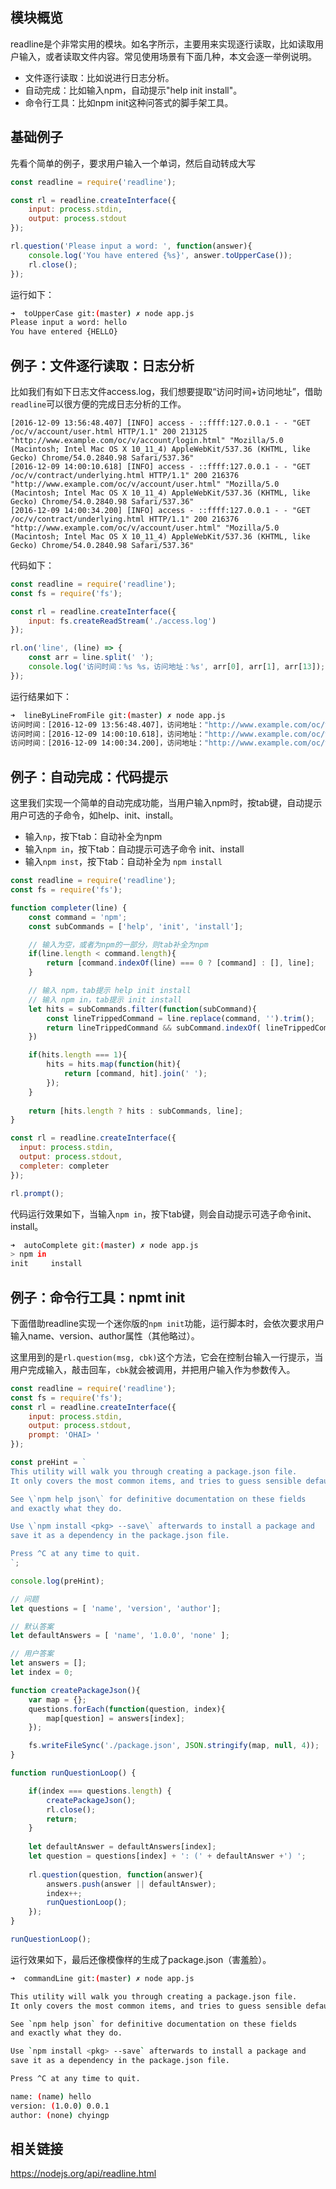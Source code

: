 ## 模块概览

readline是个非常实用的模块。如名字所示，主要用来实现逐行读取，比如读取用户输入，或者读取文件内容。常见使用场景有下面几种，本文会逐一举例说明。

* 文件逐行读取：比如说进行日志分析。
* 自动完成：比如输入npm，自动提示"help init install"。
* 命令行工具：比如npm init这种问答式的脚手架工具。

## 基础例子

先看个简单的例子，要求用户输入一个单词，然后自动转成大写

```js
const readline = require('readline');

const rl = readline.createInterface({
    input: process.stdin,
    output: process.stdout
});

rl.question('Please input a word: ', function(answer){
    console.log('You have entered {%s}', answer.toUpperCase());
    rl.close();
});
```

运行如下：

```bash
➜  toUpperCase git:(master) ✗ node app.js 
Please input a word: hello
You have entered {HELLO}
```

## 例子：文件逐行读取：日志分析

比如我们有如下日志文件access.log，我们想要提取“访问时间+访问地址”，借助`readline`可以很方便的完成日志分析的工作。

```
[2016-12-09 13:56:48.407] [INFO] access - ::ffff:127.0.0.1 - - "GET /oc/v/account/user.html HTTP/1.1" 200 213125 "http://www.example.com/oc/v/account/login.html" "Mozilla/5.0 (Macintosh; Intel Mac OS X 10_11_4) AppleWebKit/537.36 (KHTML, like Gecko) Chrome/54.0.2840.98 Safari/537.36"
[2016-12-09 14:00:10.618] [INFO] access - ::ffff:127.0.0.1 - - "GET /oc/v/contract/underlying.html HTTP/1.1" 200 216376 "http://www.example.com/oc/v/account/user.html" "Mozilla/5.0 (Macintosh; Intel Mac OS X 10_11_4) AppleWebKit/537.36 (KHTML, like Gecko) Chrome/54.0.2840.98 Safari/537.36"
[2016-12-09 14:00:34.200] [INFO] access - ::ffff:127.0.0.1 - - "GET /oc/v/contract/underlying.html HTTP/1.1" 200 216376 "http://www.example.com/oc/v/account/user.html" "Mozilla/5.0 (Macintosh; Intel Mac OS X 10_11_4) AppleWebKit/537.36 (KHTML, like Gecko) Chrome/54.0.2840.98 Safari/537.36"
```

代码如下：

```js
const readline = require('readline');
const fs = require('fs');

const rl = readline.createInterface({
    input: fs.createReadStream('./access.log')
});

rl.on('line', (line) => {
    const arr = line.split(' '); 
    console.log('访问时间：%s %s，访问地址：%s', arr[0], arr[1], arr[13]);
});
```

运行结果如下：

```bash
➜  lineByLineFromFile git:(master) ✗ node app.js
访问时间：[2016-12-09 13:56:48.407]，访问地址："http://www.example.com/oc/v/account/login.html"
访问时间：[2016-12-09 14:00:10.618]，访问地址："http://www.example.com/oc/v/account/user.html"
访问时间：[2016-12-09 14:00:34.200]，访问地址："http://www.example.com/oc/v/account/user.html"
```

## 例子：自动完成：代码提示

这里我们实现一个简单的自动完成功能，当用户输入npm时，按tab键，自动提示用户可选的子命令，如help、init、install。

* 输入`np`，按下tab：自动补全为npm
* 输入`npm in`，按下tab：自动提示可选子命令 init、install
* 输入`npm inst`，按下tab：自动补全为 `npm install`

```js
const readline = require('readline');
const fs = require('fs');

function completer(line) {
    const command = 'npm';
    const subCommands = ['help', 'init', 'install'];

    // 输入为空，或者为npm的一部分，则tab补全为npm
    if(line.length < command.length){
        return [command.indexOf(line) === 0 ? [command] : [], line];
    }

    // 输入 npm，tab提示 help init install
    // 输入 npm in，tab提示 init install
    let hits = subCommands.filter(function(subCommand){ 
        const lineTrippedCommand = line.replace(command, '').trim();
        return lineTrippedCommand && subCommand.indexOf( lineTrippedCommand ) === 0;
    })

    if(hits.length === 1){
        hits = hits.map(function(hit){
            return [command, hit].join(' ');
        });
    }
  
    return [hits.length ? hits : subCommands, line];
}

const rl = readline.createInterface({
  input: process.stdin,
  output: process.stdout,
  completer: completer
});

rl.prompt();
```

代码运行效果如下，当输入`npm in`，按下tab键，则会自动提示可选子命令init、install。

```bash
➜  autoComplete git:(master) ✗ node app.js
> npm in
init     install  
```

## 例子：命令行工具：npmt init

下面借助readline实现一个迷你版的`npm init`功能，运行脚本时，会依次要求用户输入name、version、author属性（其他略过）。

这里用到的是`rl.question(msg, cbk)`这个方法，它会在控制台输入一行提示，当用户完成输入，敲击回车，`cbk`就会被调用，并把用户输入作为参数传入。

```js
const readline = require('readline');
const fs = require('fs');
const rl = readline.createInterface({
    input: process.stdin,
    output: process.stdout,
    prompt: 'OHAI> '
});

const preHint = `
This utility will walk you through creating a package.json file.
It only covers the most common items, and tries to guess sensible defaults.

See \`npm help json\` for definitive documentation on these fields
and exactly what they do.

Use \`npm install <pkg> --save\` afterwards to install a package and
save it as a dependency in the package.json file.

Press ^C at any time to quit.
`;

console.log(preHint);

// 问题
let questions = [ 'name', 'version', 'author'];

// 默认答案
let defaultAnswers = [ 'name', '1.0.0', 'none' ];

// 用户答案
let answers = [];
let index = 0;

function createPackageJson(){
    var map = {};
    questions.forEach(function(question, index){
        map[question] = answers[index];
    });

    fs.writeFileSync('./package.json', JSON.stringify(map, null, 4));
}

function runQuestionLoop() {

    if(index === questions.length) {
        createPackageJson();
        rl.close();
        return;
    }
    
    let defaultAnswer = defaultAnswers[index];
    let question = questions[index] + ': (' + defaultAnswer +') ';
    
    rl.question(question, function(answer){
        answers.push(answer || defaultAnswer);
        index++;
        runQuestionLoop();
    });
}

runQuestionLoop();
```

运行效果如下，最后还像模像样的生成了package.json（害羞脸）。

```bash
➜  commandLine git:(master) ✗ node app.js

This utility will walk you through creating a package.json file.
It only covers the most common items, and tries to guess sensible defaults.

See `npm help json` for definitive documentation on these fields
and exactly what they do.

Use `npm install <pkg> --save` afterwards to install a package and
save it as a dependency in the package.json file.

Press ^C at any time to quit.

name: (name) hello
version: (1.0.0) 0.0.1
author: (none) chyingp
```

## 相关链接

https://nodejs.org/api/readline.html